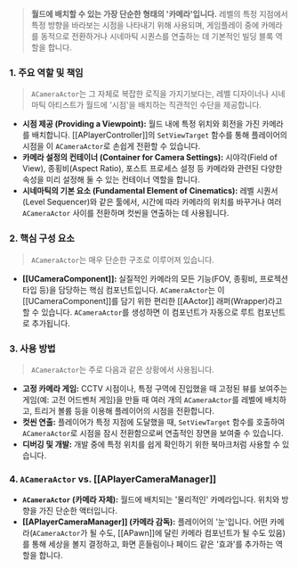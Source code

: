 ---
---

> **월드에 배치할 수 있는 가장 단순한 형태의 '카메라'입니다.** 레벨의 특정 지점에서 특정 방향을 바라보는 시점을 나타내기 위해 사용되며, 게임플레이 중에 카메라를 동적으로 전환하거나 시네마틱 시퀀스를 연출하는 데 기본적인 빌딩 블록 역할을 합니다.

### **1. 주요 역할 및 책임**
> `ACameraActor`는 그 자체로 복잡한 로직을 가지기보다는, 레벨 디자이너나 시네마틱 아티스트가 월드에 '시점'을 배치하는 직관적인 수단을 제공합니다.
* **시점 제공 (Providing a Viewpoint):**
    월드 내에 특정 위치와 회전을 가진 카메라를 배치합니다. [[APlayerController]]의 `SetViewTarget` 함수를 통해 플레이어의 시점을 이 `ACameraActor`로 손쉽게 전환할 수 있습니다.
* **카메라 설정의 컨테이너 (Container for Camera Settings):**
    시야각(Field of View), 종횡비(Aspect Ratio), 포스트 프로세스 설정 등 카메라와 관련된 다양한 속성을 미리 설정해 둘 수 있는 컨테이너 역할을 합니다.
* **시네마틱의 기본 요소 (Fundamental Element of Cinematics):**
    레벨 시퀀서(Level Sequencer)와 같은 툴에서, 시간에 따라 카메라의 위치를 바꾸거나 여러 `ACameraActor` 사이를 전환하며 컷씬을 연출하는 데 사용됩니다.

### **2. 핵심 구성 요소**
> `ACameraActor`는 매우 단순한 구조로 이루어져 있습니다.
* **[[UCameraComponent]]:**
    실질적인 카메라의 모든 기능(FOV, 종횡비, 프로젝션 타입 등)을 담당하는 핵심 컴포넌트입니다. `ACameraActor`는 이 [[UCameraComponent]]를 담기 위한 편리한 [[AActor]] 래퍼(Wrapper)라고 할 수 있습니다. `ACameraActor`를 생성하면 이 컴포넌트가 자동으로 루트 컴포넌트로 추가됩니다.

### **3. 사용 방법**
> `ACameraActor`는 주로 다음과 같은 상황에서 사용됩니다.
* **고정 카메라 게임:**
    CCTV 시점이나, 특정 구역에 진입했을 때 고정된 뷰를 보여주는 게임(예: 고전 어드벤처 게임)을 만들 때 여러 개의 `ACameraActor`를 레벨에 배치하고, 트리거 볼륨 등을 이용해 플레이어의 시점을 전환합니다.
* **컷씬 연출:**
    플레이어가 특정 지점에 도달했을 때, `SetViewTarget` 함수를 호출하여 `ACameraActor`로 시점을 잠시 전환함으로써 연출적인 장면을 보여줄 수 있습니다.
* **디버깅 및 개발:**
    개발 중에 특정 위치를 쉽게 확인하기 위한 북마크처럼 사용할 수 있습니다.

### **4. `ACameraActor` vs. [[APlayerCameraManager]]**
* **`ACameraActor` (카메라 자체):**
    월드에 배치되는 '물리적인' 카메라입니다. 위치와 방향을 가진 단순한 액터입니다.
* **[[APlayerCameraManager]] (카메라 감독):**
    플레이어의 '눈'입니다. 어떤 카메라(`ACameraActor`가 될 수도, [[APawn]]에 달린 카메라 컴포넌트가 될 수도 있음)를 통해 세상을 볼지 결정하고, 화면 흔들림이나 페이드 같은 '효과'를 추가하는 역할을 합니다.
